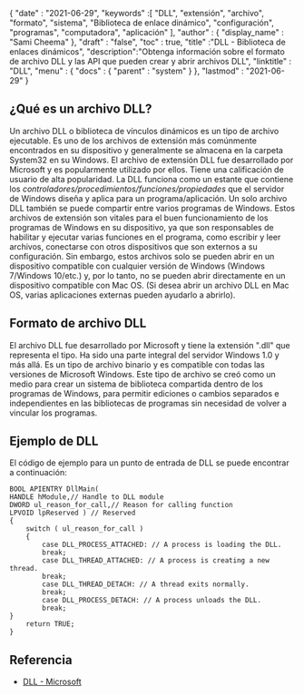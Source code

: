 {
  "date" : "2021-06-29",
  "keywords" :[ "DLL", "extensión", "archivo", "formato", "sistema", "Biblioteca de enlace dinámico", "configuración", "programas", "computadora", "aplicación" ],
  "author" : {
    "display_name" : "Sami Cheema"
},
  "draft" : "false",
  "toc" : true,
  "title" :"DLL - Biblioteca de enlaces dinámicos",
  "description":"Obtenga información sobre el formato de archivo DLL y las API que pueden crear y abrir archivos DLL",
  "linktitle" : "DLL",
  "menu" : {
    "docs" : {
      "parent" : "system"
}
},
  "lastmod" : "2021-06-29"
}

## ¿Qué es un archivo DLL? ##

Un archivo DLL o biblioteca de vínculos dinámicos es un tipo de archivo ejecutable. Es uno de los archivos de extensión más comúnmente encontrados en su dispositivo y generalmente se almacena en la carpeta System32 en su Windows. El archivo de extensión DLL fue desarrollado por Microsoft y es popularmente utilizado por ellos. Tiene una calificación de usuario de alta popularidad. La DLL funciona como un estante que contiene los *controladores/procedimientos/funciones/propiedades* que el servidor de Windows diseña y aplica para un programa/aplicación. Un solo archivo DLL también se puede compartir entre varios programas de Windows. Estos archivos de extensión son vitales para el buen funcionamiento de los programas de Windows en su dispositivo, ya que son responsables de habilitar y ejecutar varias funciones en el programa, como escribir y leer archivos, conectarse con otros dispositivos que son externos a su configuración.
Sin embargo, estos archivos solo se pueden abrir en un dispositivo compatible con cualquier versión de Windows (Windows 7/Windows 10/etc.) y, por lo tanto, no se pueden abrir directamente en un dispositivo compatible con Mac OS. (Si desea abrir un archivo DLL en Mac OS, varias aplicaciones externas pueden ayudarlo a abrirlo).


## Formato de archivo DLL ##

El archivo DLL fue desarrollado por Microsoft y tiene la extensión ".dll" que representa el tipo. Ha sido una parte integral del servidor Windows 1.0 y más allá. Es un tipo de archivo binario y es compatible con todas las versiones de Microsoft Windows. Este tipo de archivo se creó como un medio para crear un sistema de biblioteca compartida dentro de los programas de Windows, para permitir ediciones o cambios separados e independientes en las bibliotecas de programas sin necesidad de volver a vincular los programas.


## Ejemplo de DLL ##

El código de ejemplo para un punto de entrada de DLL se puede encontrar a continuación:

```
BOOL APIENTRY DllMain(
HANDLE hModule,// Handle to DLL module
DWORD ul_reason_for_call,// Reason for calling function
LPVOID lpReserved ) // Reserved
{
    switch ( ul_reason_for_call )
    {
        case DLL_PROCESS_ATTACHED: // A process is loading the DLL.
        break;
        case DLL_THREAD_ATTACHED: // A process is creating a new thread.
        break;
        case DLL_THREAD_DETACH: // A thread exits normally.
        break;
        case DLL_PROCESS_DETACH: // A process unloads the DLL.
        break;
}
    return TRUE;
}

```

## Referencia ##

* [DLL - Microsoft](https://learn.microsoft.com/en-us/troubleshoot/windows-client/deployment/dynamic-link-library)
